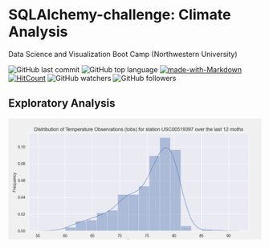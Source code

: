 # SQLAlchemy-challenge: Climate Analysis

Data Science and Visualization Boot Camp (Northwestern University)

![GitHub last commit](https://img.shields.io/github/last-commit/OlegRyzhkov2020/sqlalchemy-challenge)
![GitHub top language](https://img.shields.io/github/languages/top/OlegRyzhkov2020/sqlalchemy-challenge)
[![made-with-Markdown](https://img.shields.io/badge/Made%20with-Markdown-1f425f.svg)](http://commonmark.org)
[![HitCount](http://hits.dwyl.com/OlegRyzhkov2020/oil-project.svg)](http://hits.dwyl.com/OlegRyzhkov2020/sqlalchemy-challenge)
![GitHub watchers](https://img.shields.io/github/watchers/OlegRyzhkov2020/sql-challenge?label=Watch&style=social)
![GitHub followers](https://img.shields.io/github/followers/OlegRyzhkov2020?label=Follow&style=social)

## Exploratory Analysis

![presentation_slide](images/tobs_analysis.png)
